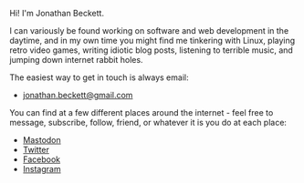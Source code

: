 Hi! I'm Jonathan Beckett.

I can variously be found working on software and web development in the daytime, and in my own time you might find me tinkering with Linux, playing retro video games, writing idiotic blog posts, listening to terrible music, and jumping down internet rabbit holes.

The easiest way to get in touch is always email:

- [jonathan.beckett@gmail.com](mailto:jonathan.beckett@gmail.com)

You can find at a few different places around the internet - feel free to message, subscribe, follow, friend, or whatever it is you do at each place:

- [Mastodon](https://mastodon.online/@jonbeckett)
- [Twitter](https://twitter.com/jonbeckett)
- [Facebook](https://facebook.com/jonbeckett)
- [Instagram](https://instagram.com/jonbeckett)

